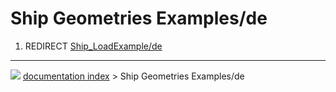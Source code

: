 # Ship Geometries Examples/de
1.  REDIRECT [Ship_LoadExample/de](Ship_LoadExample/de.md)



---
![](images/Button_right.svg) [documentation index](../README.md) > Ship Geometries Examples/de
